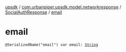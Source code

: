 [upsdk](../../index.md) / [com.urbanpiper.upsdk.model.networkresponse](../index.md) / [SocialAuthResponse](index.md) / [email](./email.md)

# email

`@SerializedName("email") var email: `[`String`](https://kotlinlang.org/api/latest/jvm/stdlib/kotlin/-string/index.html)